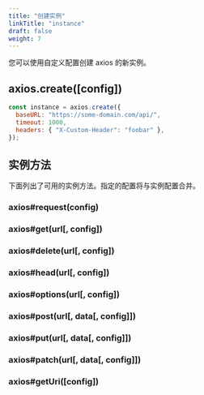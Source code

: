 ```yaml
---
title: "创建实例"
linkTitle: "instance"
draft: false
weight: 7
---
```


您可以使用自定义配置创建 axios 的新实例。

## axios.create([config])

```js
const instance = axios.create({
  baseURL: "https://some-domain.com/api/",
  timeout: 1000,
  headers: { "X-Custom-Header": "foobar" },
});
```

## 实例方法

下面列出了可用的实例方法。指定的配置将与实例配置合并。

### axios#request(config)

### axios#get(url[, config])

### axios#delete(url[, config])

### axios#head(url[, config])

### axios#options(url[, config])

### axios#post(url[, data[, config]])

### axios#put(url[, data[, config]])

### axios#patch(url[, data[, config]])

### axios#getUri([config])
